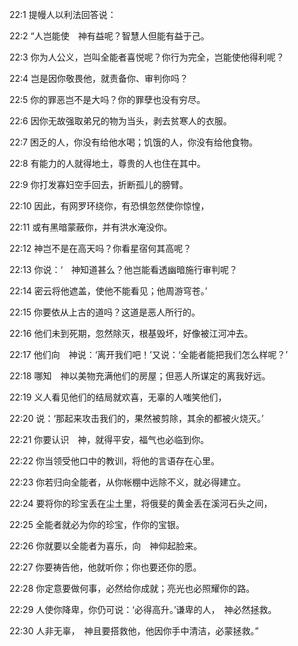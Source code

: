 <a id="1"></a>22:1  提幔人以利法回答说：  

<a id="2"></a>22:2  “人岂能使　神有益呢？智慧人但能有益于己。  

<a id="3"></a>22:3  你为人公义，岂叫全能者喜悦呢？你行为完全，岂能使他得利呢？  

<a id="4"></a>22:4  岂是因你敬畏他，就责备你、审判你吗？  

<a id="5"></a>22:5  你的罪恶岂不是大吗？你的罪孽也没有穷尽。  

<a id="6"></a>22:6  因你无故强取弟兄的物为当头，剥去贫寒人的衣服。  

<a id="7"></a>22:7  困乏的人，你没有给他水喝；饥饿的人，你没有给他食物。  

<a id="8"></a>22:8  有能力的人就得地土，尊贵的人也住在其中。  

<a id="9"></a>22:9  你打发寡妇空手回去，折断孤儿的膀臂。  

<a id="10"></a>22:10  因此，有网罗环绕你，有恐惧忽然使你惊惶，  

<a id="11"></a>22:11  或有黑暗蒙蔽你，并有洪水淹没你。  

<a id="12"></a>22:12  神岂不是在高天吗？你看星宿何其高呢？  

<a id="13"></a>22:13  你说：‘　神知道甚么？他岂能看透幽暗施行审判呢？  

<a id="14"></a>22:14  密云将他遮盖，使他不能看见；他周游穹苍。’  

<a id="15"></a>22:15  你要依从上古的道吗？这道是恶人所行的。  

<a id="16"></a>22:16  他们未到死期，忽然除灭，根基毁坏，好像被江河冲去。  

<a id="17"></a>22:17  他们向　神说：‘离开我们吧！’又说：‘全能者能把我们怎么样呢？’  

<a id="18"></a>22:18  哪知　神以美物充满他们的房屋；但恶人所谋定的离我好远。  

<a id="19"></a>22:19  义人看见他们的结局就欢喜，无辜的人嗤笑他们，  

<a id="20"></a>22:20  说：‘那起来攻击我们的，果然被剪除，其余的都被火烧灭。’  

<a id="21"></a>22:21  你要认识　神，就得平安，福气也必临到你。  

<a id="22"></a>22:22  你当领受他口中的教训，将他的言语存在心里。  

<a id="23"></a>22:23  你若归向全能者，从你帐棚中远除不义，就必得建立。  

<a id="24"></a>22:24  要将你的珍宝丢在尘土里，将俄斐的黄金丢在溪河石头之间，  

<a id="25"></a>22:25  全能者就必为你的珍宝，作你的宝银。  

<a id="26"></a>22:26  你就要以全能者为喜乐，向　神仰起脸来。  

<a id="27"></a>22:27  你要祷告他，他就听你；你也要还你的愿。  

<a id="28"></a>22:28  你定意要做何事，必然给你成就；亮光也必照耀你的路。  

<a id="29"></a>22:29  人使你降卑，你仍可说：‘必得高升。’谦卑的人，　神必然拯救。  

<a id="30"></a>22:30  人非无辜，　神且要搭救他，他因你手中清洁，必蒙拯救。”  
